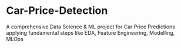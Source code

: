 # Car-Price-Detection
A comprehensive Data Science &amp; ML project for Car Price Predictions applying fundamental steps like EDA, Feature Engineering, Modelling, MLOps
